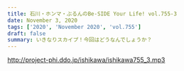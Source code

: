 ```yaml
---
title: 石川・ホンマ・ぶるんのBe-SIDE Your Life! vol.755-3
date: November 3, 2020
tags: ['2020', 'November 2020', 'vol.755']
draft: false
summary: いきなりスカイプ！今回はどうなんでしょうか？
---
```


http://project-phi.ddo.jp/ishikawa/ishikawa755_3.mp3